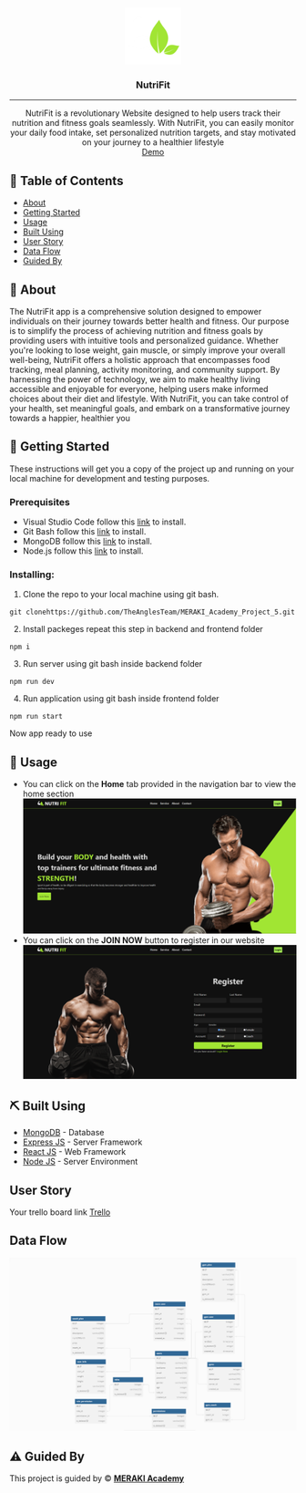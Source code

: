 <p align="center">
<a href="https://www.meraki-academy.org" target="_blank" rel="noopener noreferrer">
 <img width="100px" height="100px" src="frontend/src/components/assets/nitri.png" alt="Project logo">
 </a>
</p>

<h3 align="center">NutriFit
</h3>

---

<p align="center"> NutriFit is a revolutionary Website designed to help users track their nutrition and fitness goals seamlessly. With NutriFit, you can easily monitor your daily food intake, set personalized nutrition targets, and stay motivated on your journey to a healthier lifestyle 
    <br> 
<a href=''>Demo</a>
    <br> 
</p>

## 📝 Table of Contents

- [About](#about)
- [Getting Started](#getting_started)
- [Usage](#usage)
- [Built Using](#built_using)
- [User Story](#user_story)
- [Data Flow](#data_flow)
- [Guided By](#guided_by)

## 🧐 About <a name = "about"></a>


The NutriFit app is a comprehensive solution designed to empower individuals on their journey towards better health and fitness. Our purpose is to simplify the process of achieving nutrition and fitness goals by providing users with intuitive tools and personalized guidance. Whether you're looking to lose weight, gain muscle, or simply improve your overall well-being, NutriFit offers a holistic approach that encompasses food tracking, meal planning, activity monitoring, and community support. By harnessing the power of technology, we aim to make healthy living accessible and enjoyable for everyone, helping users make informed choices about their diet and lifestyle. With NutriFit, you can take control of your health, set meaningful goals, and embark on a transformative journey towards a happier, healthier you

## 🏁 Getting Started <a name = "getting_started"></a>

These instructions will get you a copy of the project up and running on your local machine for development and testing purposes.

### Prerequisites

- Visual Studio Code follow this <a href='https://code.visualstudio.com/'>link</a> to install.
- Git Bash follow this <a href='https://git-scm.com/download/win'>link</a> to install.
- MongoDB follow this <a href='https://www.mongodb.com/try/download/community'>link</a> to install.
- Node.js follow this <a href='https://nodejs.org/en/download'>link</a> to install.

### Installing:

1. Clone the repo to your local machine using git bash.

```
git clonehttps://github.com/TheAnglesTeam/MERAKI_Academy_Project_5.git
```

2. Install packeges repeat this step in backend and frontend folder

```
npm i
```

3. Run server using git bash inside backend folder

```
npm run dev
```

4. Run application using git bash inside frontend folder

```
npm run start
```

Now app ready to use

## 🎈 Usage <a name="usage"></a>


- You can click on the **Home** tab provided in the navigation bar to view the home section
![Alt text](image.png)
- You can click on the **JOIN NOW** button to register in our website
![Alt text](image-1.png)
## ⛏️ Built Using <a name = "built_using"></a>

- [MongoDB](https://www.mongodb.com/) - Database
- [Express JS](https://expressjs.com/) - Server Framework
- [React JS](https://https://reactjs.org/) - Web Framework
- [Node JS](https://nodejs.org/en/) - Server Environment

## User Story <a name = "#user_story"></a>

Your trello board link
<a href=''>Trello</a>

## Data Flow <a name = "#data_flow"></a>

![Alt text](image-2.png)

## ⚠️ Guided By <a name = "guided_by"></a>

This project is guided by ©️ **[MERAKI Academy](https://www.meraki-academy.org)**